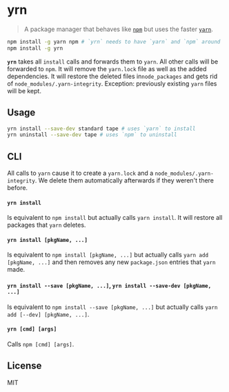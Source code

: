 # yrn

> A package manager that behaves like [`npm`](https://docs.npmjs.com/cli/npm) but uses the faster [`yarn`](https://yarnpkg.com/en/docs/cli/).

```bash
npm install -g yarn npm # `yrn` needs to have `yarn` and `npm` around
npm install -g yrn
```

**`yrn`** takes all `install` calls and forwards them to `yarn`. All other calls will be forwarded to `npm`. It will remove the `yarn.lock` file as well as the added dependencies. It will restore the deleted files in`node_packages` and gets rid of `node_modules/.yarn-integrity`. Exception: previously existing `yarn` files will be kept.

## Usage

```bash
yrn install --save-dev standard tape # uses `yarn` to install
yrn uninstall --save-dev tape # uses `npm` to uninstall
```

## CLI

All calls to `yarn` cause it to create a `yarn.lock` and a `node_modules/.yarn-integrity`. We delete them automatically afterwards if they weren't there before.

#### `yrn install`

Is equivalent to `npm install` but actually calls `yarn install`. It will restore all packages that `yarn` deletes.

#### `yrn install [pkgName, ...]`

Is equivalent to `npm install [pkgName, ...]` but actually calls `yarn add [pkgName, ...]` and then removes any new `package.json` entries that `yarn` made.

#### `yrn install --save [pkgName, ...]`, `yrn install --save-dev [pkgName, ...]`

Is equivalent to `npm install --save [pkgName, ...]` but actually calls `yarn add [--dev] [pkgName, ...]`.

#### `yrn [cmd] [args]`

Calls `npm [cmd] [args]`.

## License

MIT
